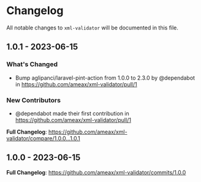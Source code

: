 # Changelog

All notable changes to `xml-validator` will be documented in this file.

## 1.0.1 - 2023-06-15

### What's Changed

- Bump aglipanci/laravel-pint-action from 1.0.0 to 2.3.0 by @dependabot in https://github.com/ameax/xml-validator/pull/1

### New Contributors

- @dependabot made their first contribution in https://github.com/ameax/xml-validator/pull/1

**Full Changelog**: https://github.com/ameax/xml-validator/compare/1.0.0...1.0.1

## 1.0.0 - 2023-06-15

**Full Changelog**: https://github.com/ameax/xml-validator/commits/1.0.0
